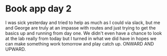 # Book app day 2

I was sick yesterday and tried to help as much as I could via slack, but me and George are truly at an impasse with routes and just trying to get the basics up and running from day one. We didn't even have a chance to look at the lab really from today but I turned in what we did have in hopes we can make something work tomorrow and play catch up. ONWARD AND UPWARD.
